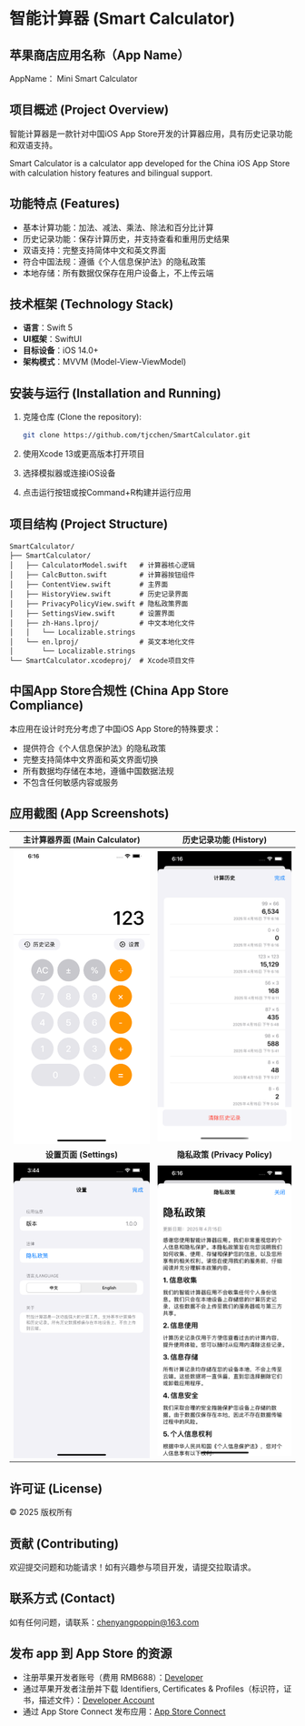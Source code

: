 # 智能计算器 (Smart Calculator)

## 苹果商店应用名称（App Name）

AppName： Mini Smart Calculator

## 项目概述 (Project Overview)

智能计算器是一款针对中国iOS App Store开发的计算器应用，具有历史记录功能和双语支持。

Smart Calculator is a calculator app developed for the China iOS App Store with calculation history features and bilingual support.

## 功能特点 (Features)

- 基本计算功能：加法、减法、乘法、除法和百分比计算
- 历史记录功能：保存计算历史，并支持查看和重用历史结果
- 双语支持：完整支持简体中文和英文界面
- 符合中国法规：遵循《个人信息保护法》的隐私政策
- 本地存储：所有数据仅保存在用户设备上，不上传云端

## 技术框架 (Technology Stack)

- **语言**：Swift 5
- **UI框架**：SwiftUI
- **目标设备**：iOS 14.0+
- **架构模式**：MVVM (Model-View-ViewModel)

## 安装与运行 (Installation and Running)

1. 克隆仓库 (Clone the repository):
   ```bash
   git clone https://github.com/tjcchen/SmartCalculator.git
   ```

2. 使用Xcode 13或更高版本打开项目

3. 选择模拟器或连接iOS设备

4. 点击运行按钮或按Command+R构建并运行应用

## 项目结构 (Project Structure)

```
SmartCalculator/
├── SmartCalculator/
│   ├── CalculatorModel.swift   # 计算器核心逻辑
│   ├── CalcButton.swift        # 计算器按钮组件
│   ├── ContentView.swift       # 主界面
│   ├── HistoryView.swift       # 历史记录界面
│   ├── PrivacyPolicyView.swift # 隐私政策界面
│   ├── SettingsView.swift      # 设置界面
│   ├── zh-Hans.lproj/          # 中文本地化文件
│   │   └── Localizable.strings
│   └── en.lproj/               # 英文本地化文件
│       └── Localizable.strings
└── SmartCalculator.xcodeproj/  # Xcode项目文件
```

## 中国App Store合规性 (China App Store Compliance)

本应用在设计时充分考虑了中国iOS App Store的特殊要求：

- 提供符合《个人信息保护法》的隐私政策
- 完整支持简体中文界面和英文界面切换
- 所有数据均存储在本地，遵循中国数据法规
- 不包含任何敏感内容或服务

## 应用截图 (App Screenshots)

<div align="center">

| 主计算器界面 (Main Calculator) | 历史记录功能 (History) |
|:-------------------------:|:-------------------------:|
| <img src="SampleImages/1.png" alt="主计算器界面" width="300"/> | <img src="SampleImages/2.png" alt="历史记录功能" width="300"/> |
| **设置页面 (Settings)** | **隐私政策 (Privacy Policy)** |
| <img src="SampleImages/3.png" alt="设置页面" width="300"/> | <img src="SampleImages/4.png" alt="隐私政策" width="300"/> |

</div>

## 许可证 (License)

© 2025 版权所有

## 贡献 (Contributing)

欢迎提交问题和功能请求！如有兴趣参与项目开发，请提交拉取请求。

## 联系方式 (Contact)

如有任何问题，请联系：chenyangpoppin@163.com

## 发布 app 到 App Store 的资源

- 注册苹果开发者账号（费用 RMB688）：[Developer](https://developer.apple.com)
- 通过苹果开发者注册并下载 Identifiers, Certificates & Profiles（标识符，证书，描述文件）：[Developer Account](https://developer.apple.com/account)
- 通过 App Store Connect 发布应用：[App Store Connect](https://appstoreconnect.apple.com/apps)
